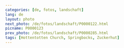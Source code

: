 ```yaml
---
categories: [de, fotos, landschaft]
lang: de
layout: photo
next_photo: /de/fotos/landschaft/P0000122.html
picname: P0000123
prev_photo: /de/fotos/landschaft/P0000285.html
tags: [Hottentotten Church, Springbocks, Zuckerhut]
---
```

